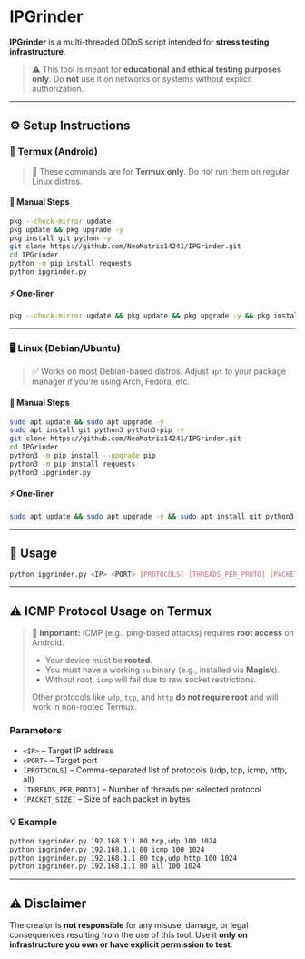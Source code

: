 # IPGrinder

**IPGrinder** is a multi-threaded DDoS script intended for **stress testing infrastructure**.

> ⚠️ This tool is meant for **educational and ethical testing purposes only**. Do **not** use it on networks or systems without explicit authorization.

---

## ⚙️ Setup Instructions

### 📱 Termux (Android)

> 🛑 These commands are for **Termux only**. Do not run them on regular Linux distros.

#### 🔧 Manual Steps

```bash
pkg --check-mirror update
pkg update && pkg upgrade -y
pkg install git python -y
git clone https://github.com/NeoMatrix14241/IPGrinder.git
cd IPGrinder
python -m pip install requests
python ipgrinder.py
```

#### ⚡ One-liner

```bash
pkg --check-mirror update && pkg update && pkg upgrade -y && pkg install git python -y && git clone https://github.com/NeoMatrix14241/IPGrinder.git && cd IPGrinder && python -m pip install requests && python ipgrinder.py
```

---

### 🖥️ Linux (Debian/Ubuntu)

> ✅ Works on most Debian-based distros. Adjust `apt` to your package manager if you're using Arch, Fedora, etc.

#### 🔧 Manual Steps

```bash
sudo apt update && sudo apt upgrade -y
sudo apt install git python3 python3-pip -y
git clone https://github.com/NeoMatrix14241/IPGrinder.git
cd IPGrinder
python3 -m pip install --upgrade pip
python3 -m pip install requests
python3 ipgrinder.py
```

#### ⚡ One-liner

```bash
sudo apt update && sudo apt upgrade -y && sudo apt install git python3 python3-pip -y && git clone https://github.com/NeoMatrix14241/IPGrinder.git && cd IPGrinder && python3 -m pip install --upgrade pip && python3 -m pip install requests && python3 ipgrinder.py
```

---

## 🚀 Usage

```bash
python ipgrinder.py <IP> <PORT> [PROTOCOLS] [THREADS_PER_PROTO] [PACKET_SIZE]
```

---

## ⚠️ ICMP Protocol Usage on Termux

> 🛑 **Important:** ICMP (e.g., ping-based attacks) requires **root access** on Android.
>
> - Your device must be **rooted**.
> - You must have a working `su` binary (e.g., installed via **Magisk**).
> - Without root, `icmp` will fail due to raw socket restrictions.
>
> Other protocols like `udp`, `tcp`, and `http` **do not require root** and will work in non-rooted Termux.


### Parameters

- `<IP>` – Target IP address
- `<PORT>` – Target port
- `[PROTOCOLS]` – Comma-separated list of protocols (udp, tcp, icmp, http, all)
- `[THREADS_PER_PROTO]` – Number of threads per selected protocol
- `[PACKET_SIZE]` – Size of each packet in bytes

### 💡 Example

```bash
python ipgrinder.py 192.168.1.1 80 tcp,udp 100 1024
python ipgrinder.py 192.168.1.1 80 icmp 100 1024
python ipgrinder.py 192.168.1.1 80 tcp,udp,http 100 1024
python ipgrinder.py 192.168.1.1 80 all 100 1024
```

---

## ⚠️ Disclaimer

The creator is **not responsible** for any misuse, damage, or legal consequences resulting from the use of this tool. Use it **only on infrastructure you own or have explicit permission to test**.
